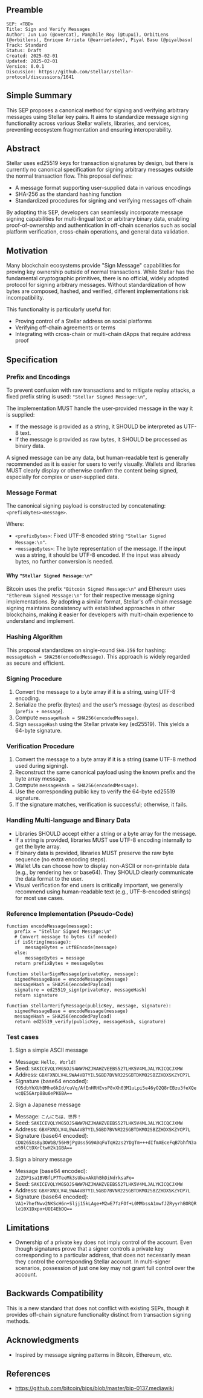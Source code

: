 ## Preamble

```
SEP: <TBD>
Title: Sign and Verify Messages
Author: Jun Luo (@overcat), Pamphile Roy (@tupui), OrbitLens (@orbitlens), Enrique Arrieta (@earrietadev), Piyal Basu (@piyalbasu)
Track: Standard
Status: Draft
Created: 2025-02-01
Updated: 2025-02-01
Version: 0.0.1
Discussion: https://github.com/stellar/stellar-protocol/discussions/1641
```

## Simple Summary

This SEP proposes a canonical method for signing and verifying arbitrary messages using Stellar key pairs. It aims to
standardize message signing functionality across various Stellar wallets, libraries, and services, preventing ecosystem
fragmentation and ensuring interoperability.

## Abstract

Stellar uses ed25519 keys for transaction signatures by design, but there is currently no canonical specification for
signing arbitrary messages outside the normal transaction flow. This proposal defines:

- A message format supporting user-supplied data in various encodings
- SHA-256 as the standard hashing function
- Standardized procedures for signing and verifying messages off-chain

By adopting this SEP, developers can seamlessly incorporate message signing capabilities for multi-lingual text or
arbitrary binary data, enabling proof-of-ownership and authentication in off-chain scenarios such as social platform
verification, cross-chain operations, and general data validation.

## Motivation

Many blockchain ecosystems provide "Sign Message" capabilities for proving key ownership outside of normal transactions.
While Stellar has the fundamental cryptographic primitives, there is no official, widely adopted protocol for signing
arbitrary messages. Without standardization of how bytes are composed, hashed, and verified, different implementations
risk incompatibility.

This functionality is particularly useful for:

- Proving control of a Stellar address on social platforms
- Verifying off-chain agreements or terms
- Integrating with cross-chain or multi-chain dApps that require address proof

## Specification

### Prefix and Encodings

To prevent confusion with raw transactions and to mitigate replay attacks, a fixed prefix string is used:
`"Stellar Signed Message:\n"`,

The implementation MUST handle the user-provided message in the way it is supplied:

- If the message is provided as a string, it SHOULD be interpreted as UTF-8 text.
- If the message is provided as raw bytes, it SHOULD be processed as binary data.

A signed message can be any data, but human-readable text is generally recommended as it is easier for users to verify
visually. Wallets and libraries MUST clearly display or otherwise confirm the content being signed, especially for
complex or user-supplied data.

### Message Format

The canonical signing payload is constructed by concatenating: `<prefixBytes><message>`.

Where:

- `<prefixBytes>`: Fixed UTF-8 encoded string `"Stellar Signed Message:\n"`.
- `<messageBytes>`: The byte representation of the message. If the input was a string, it should be UTF-8 encoded. If
  the input was already bytes, no further conversion is needed.

#### Why `"Stellar Signed Message:\n"`

Bitcoin uses the prefix `"Bitcoin Signed Message:\n"` and Ethereum uses `"Ethereum Signed Message:\n"` for their
respective message signing implementations. By adopting a similar format, Stellar's off-chain message signing maintains
consistency with established approaches in other blockchains, making it easier for developers with multi-chain
experience to understand and implement.

### Hashing Algorithm

This proposal standardizes on single-round `SHA-256` for hashing: `messageHash = SHA256(encodedMessage)`. This approach
is widely regarded as secure and efficient.

### Signing Procedure

1. Convert the message to a byte array if it is a string, using UTF-8 encoding.
2. Serialize the prefix (bytes) and the user’s message (bytes) as described (`prefix + message`).
3. Compute `messageHash = SHA256(encodedMessage)`.
4. Sign `messageHash` using the Stellar private key (ed25519). This yields a 64-byte signature.

### Verification Procedure

1. Convert the message to a byte array if it is a string (same UTF-8 method used during signing).
2. Reconstruct the same canonical payload using the known prefix and the byte array message.
3. Compute `messageHash = SHA256(encodedMessage)`.
4. Use the corresponding public key to verify the 64-byte ed25519 signature.
5. If the signature matches, verification is successful; otherwise, it fails.

### Handling Multi-language and Binary Data

- Libraries SHOULD accept either a string or a byte array for the message.
- If a string is provided, libraries MUST use UTF-8 encoding internally to get the byte array.
- If binary data is provided, libraries MUST preserve the raw byte sequence (no extra encoding steps).
- Wallet UIs can choose how to display non-ASCII or non-printable data (e.g., by rendering hex or base64). They SHOULD
  clearly communicate the data format to the user.
- Visual verification for end users is critically important, we generally recommend using human-readable text (e.g.,
  UTF-8–encoded strings) for most use cases.

### Reference Implementation (Pseudo-Code)

```pseudo
function encodeMessage(message):
   prefix = "Stellar Signed Message:\n"
   # Convert message to bytes (if needed)
   if isString(message):
       messageBytes = utf8Encode(message)
   else:
       messageBytes = message
   return prefixBytes + messageBytes

function stellarSignMessage(privateKey, message):
   signedMessageBase = encodeMessage(message)
   messageHash = SHA256(encodedPayload)
   signature = ed25519_sign(privateKey, messageHash)
   return signature

function stellarVerifyMessage(publicKey, message, signature):
   signedMessageBase = encodeMessage(message)
   messageHash = SHA256(encodedPayload)
   return ed25519_verify(publicKey, messageHash, signature)
```

### Test cases

1. Sign a simple ASCII message

- Message: `Hello, World!`
- Seed: `SAKICEVQLYWGSOJS4WW7HZJWAHZVEEBS527LHK5V4MLJALYKICQCJXMW`
- Address: `GBXFXNDLV4LSWA4VB7YIL5GBD7BVNR22SGBTDKMO2SBZZHDXSKZYCP7L`
- Signature (base64 encoded): `fO5dbYhXUhBMhe6kId/cuVq/AfEnHRHEvsP8vXh03M1uLpi5e46yO2Q8rEBzu3feXQewcQE5GArp88u6ePK6BA==`

2. Sign a Japanese message

- Message: `こんにちは、世界！`
- Seed: `SAKICEVQLYWGSOJS4WW7HZJWAHZVEEBS527LHK5V4MLJALYKICQCJXMW`
- Address: `GBXFXNDLV4LSWA4VB7YIL5GBD7BVNR22SGBTDKMO2SBZZHDXSKZYCP7L`
- Signature (base64 encoded): `CDU265Xs8y3OWbB/56H9jPgUss5G9A0qFuTqH2zs2YDgTm+++dIfmAEceFqB7bhfN3am59lCtDXrCtwH2k1GBA==`

3. Sign a binary message

- Message (base64 encoded): `2zZDP1sa1BVBfLP7TeeMk3sUbaxAkUhBhDiNdrksaFo=`
- Seed: `SAKICEVQLYWGSOJS4WW7HZJWAHZVEEBS527LHK5V4MLJALYKICQCJXMW`
- Address: `GBXFXNDLV4LSWA4VB7YIL5GBD7BVNR22SGBTDKMO2SBZZHDXSKZYCP7L`
- Signature (base64 encoded): `VA1+7hefNwv2NKScH6n+Sljj15kLAge+M2wE7fzFOf+L0MMbssA1mwfJZRyyrhBORQRle10X1Dxpx+UOI4EbDQ==`

## Limitations

- Ownership of a private key does not imply control of the account. Even though signatures prove that a signer controls
  a private key corresponding to a particular address, that does not necessarily mean they control the corresponding
  Stellar account. In multi-signer scenarios, possession of just one key may not grant full control over the account.

## Backwards Compatibility

This is a new standard that does not conflict with existing SEPs, though it provides off-chain signature functionality
distinct from transaction signing methods.

## Acknowledgments

- Inspired by message signing patterns in Bitcoin, Ethereum, etc.

## References

- https://github.com/bitcoin/bips/blob/master/bip-0137.mediawiki
